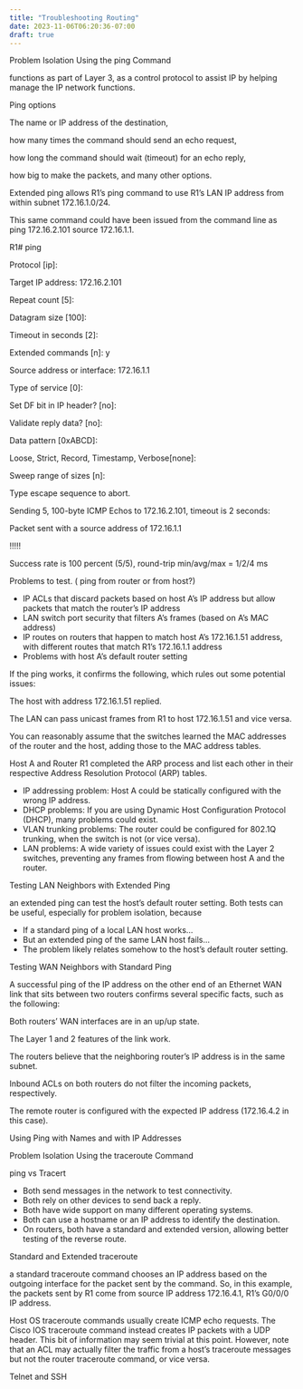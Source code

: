 ```yaml
---
title: "Troubleshooting Routing"
date: 2023-11-06T06:20:36-07:00
draft: true
---
```

Problem Isolation Using the ping Command

functions as part of Layer 3, as a control protocol to assist IP by helping manage the IP network functions.

Ping options

The name or IP address of the destination,

how many times the command should send an echo request,

how long the command should wait (timeout) for an echo reply,

how big to make the packets, and many other options.

Extended ping allows R1’s ping command to use R1’s LAN IP address from within subnet 172.16.1.0/24.


This same command could have been issued from the command line as ping 172.16.2.101 source 172.16.1.1.

R1# ping

Protocol [ip]:

Target IP address: 172.16.2.101

Repeat count [5]:

Datagram size [100]:

Timeout in seconds [2]:

Extended commands [n]: y

Source address or interface: 172.16.1.1

Type of service [0]:

Set DF bit in IP header? [no]:

Validate reply data? [no]:

Data pattern [0xABCD]:

Loose, Strict, Record, Timestamp, Verbose[none]:

Sweep range of sizes [n]:

Type escape sequence to abort.

Sending 5, 100-byte ICMP Echos to 172.16.2.101, timeout is 2 seconds:

Packet sent with a source address of 172.16.1.1

!!!!!

Success rate is 100 percent (5/5), round-trip min/avg/max = 1/2/4 ms

Problems to test. ( ping from router or from host?)

-   IP ACLs that discard packets based on host A’s IP address but allow packets that match the router’s IP address
-   LAN switch port security that filters A’s frames (based on A’s MAC address)
-   IP routes on routers that happen to match host A’s 172.16.1.51 address, with different routes that match R1’s 172.16.1.1 address
-   Problems with host A’s default router setting

If the ping works, it confirms the following, which rules out some potential issues:

The host with address 172.16.1.51 replied.

The LAN can pass unicast frames from R1 to host 172.16.1.51 and vice versa.

You can reasonably assume that the switches learned the MAC addresses of the router and the host, adding those to the MAC address tables.

Host A and Router R1 completed the ARP process and list each other in their respective Address Resolution Protocol (ARP) tables.

-   IP addressing problem: Host A could be statically configured with the wrong IP address.
-   DHCP problems: If you are using Dynamic Host Configuration Protocol (DHCP), many problems could exist. 
-   VLAN trunking problems: The router could be configured for 802.1Q trunking, when the switch is not (or vice versa).
-   LAN problems: A wide variety of issues could exist with the Layer 2 switches, preventing any frames from flowing between host A and the router.

Testing LAN Neighbors with Extended Ping

an extended ping can test the host’s default router setting. Both tests can be useful, especially for problem isolation, because

-   If a standard ping of a local LAN host works…
-   But an extended ping of the same LAN host fails…
-   The problem likely relates somehow to the host’s default router setting.

Testing WAN Neighbors with Standard Ping


A successful ping of the IP address on the other end of an Ethernet WAN link that sits between two routers confirms several specific facts, such as the following:

Both routers’ WAN interfaces are in an up/up state.

The Layer 1 and 2 features of the link work.

The routers believe that the neighboring router’s IP address is in the same subnet.

Inbound ACLs on both routers do not filter the incoming packets, respectively.

The remote router is configured with the expected IP address (172.16.4.2 in this case).

Using Ping with Names and with IP Addresses


Problem Isolation Using the traceroute Command

ping vs Tracert

-   Both send messages in the network to test connectivity.
-   Both rely on other devices to send back a reply.
-   Both have wide support on many different operating systems.
-   Both can use a hostname or an IP address to identify the destination.
-   On routers, both have a standard and extended version, allowing better testing of the reverse route.

Standard and Extended traceroute

a standard traceroute command chooses an IP address based on the outgoing interface for the packet sent by the command. So, in this example, the packets sent by R1 come from source IP address 172.16.4.1, R1’s G0/0/0 IP address.


Host OS traceroute commands usually create ICMP echo requests. The Cisco IOS traceroute command instead creates IP packets with a UDP header. This bit of information may seem trivial at this point. However, note that an ACL may actually filter the traffic from a host’s traceroute messages but not the router traceroute command, or vice versa.

Telnet and SSH

